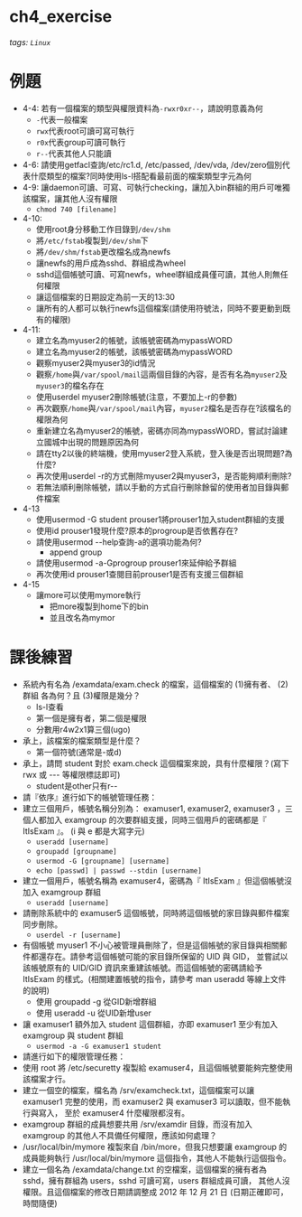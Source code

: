 # ch4_exercise
###### tags: `Linux`
# 例題
- 4-4: 若有一個檔案的類型與權限資料為`-rwxr0xr--`，請說明意義為何
    - `-`代表一般檔案
    - `rwx`代表root可讀可寫可執行
    - `r0x`代表group可讀可執行
    - `r--`代表其他人只能讀
- 4-6: 請使用getfacl查詢/etc/rc1.d, /etc/passed, /dev/vda, /dev/zero個別代表什麼類型的檔案?同時使用ls-l搭配看最前面的檔案類型字元為何
- 4-9: 讓daemon可讀、可寫、可執行checking，讓加入bin群組的用戶可唯獨該檔案，讓其他人沒有權限
    - `chmod 740 [filename]`
- 4-10:
    - 使用root身分移動工作目錄到`/dev/shm`
    - 將`/etc/fstab`複製到`/dev/shm`下
    - 將`/dev/shm/fstab`更改檔名成為newfs
    - 讓newfs的用戶成為sshd、群組成為wheel
    - sshd這個帳號可讀、可寫newfs，wheel群組成員僅可讀，其他人則無任何權限
    - 讓這個檔案的日期設定為前一天的13:30
    - 讓所有的人都可以執行newfs這個檔案(請使用符號法，同時不要更動到既有的權限)
- 4-11:
    - 建立名為myuser2的帳號，該帳號密碼為mypassWORD
    - 建立名為myuser2的帳號，該帳號密碼為mypassWORD
    - 觀察myuser2與myuser3的id情況
    - 觀察`/home`與`/var/spool/mail`這兩個目錄的內容，是否有名為`myuser2`及`myuser3`的檔名存在
    - 使用userdel myuser2刪除帳號(注意，不要加上-r的參數)
    - 再次觀察`/home`與`/var/spool/mail`內容，`myuser2`檔名是否存在?該檔名的權限為何
    - 重新建立名為myuser2的帳號，密碼亦同為mypassWORD，嘗試討論建立國城中出現的問題原因為何
    - 請在tty2以後的終端機，使用myuser2登入系統，登入後是否出現問題?為什麼?
    - 再次使用userdel -r的方式刪除myuser2與myuser3，是否能夠順利刪除?
    - 若無法順利刪除帳號，請以手動的方式自行刪除餘留的使用者加目錄與郵件檔案
- 4-13
    - 使用usermod -G student prouser1將prouser1加入student群組的支援
    - 使用id prouser1發現什麼?原本的progroup是否依舊存在?
    - 請使用usermod --help查詢-a的選項功能為何?
        - append group
    - 請使用usermod -a-Gprogroup prouser1來延伸給予群組
    - 再次使用id prouser1查閱目前prouser1是否有支援三個群組
- 4-15
    - 讓more可以使用mymore執行
        - 把more複製到home下的bin
        - 並且改名為mymor
# 課後練習
- 系統內有名為 /examdata/exam.check 的檔案，這個檔案的 (1)擁有者、 (2)群組 各為何？且 (3)權限是幾分？
    - ls-l查看
    - 第一個是擁有者，第二個是權限
    - 分數用r4w2x1算三個(ugo)
- 承上，該檔案的檔案類型是什麼？
    - 第一個符號(通常是-或d)
- 承上，請問 student 對於 exam.check 這個檔案來說，具有什麼權限？(寫下 rwx 或 --- 等權限標誌即可)
    - student是other只有r--
- 請『依序』進行如下的帳號管理任務：
- 建立三個用戶，帳號名稱分別為： examuser1, examuser2, examuser3 ，三個人都加入 examgroup 的次要群組支援，同時三個用戶的密碼都是『 ItIsExam 』。 (i 與 e 都是大寫字元)
    - `useradd [username]`
    - `groupadd [groupname]`
    - `usermod -G [groupname] [username]`
    - `echo [passwd] | passwd --stdin [username]`
- 建立一個用戶，帳號名稱為 examuser4，密碼為『 ItIsExam 』但這個帳號沒加入 examgroup 群組
    - `useradd [username]`
- 請刪除系統中的 examuser5 這個帳號，同時將這個帳號的家目錄與郵件檔案同步刪除。
    - `userdel -r [username]`
- 有個帳號 myuser1 不小心被管理員刪除了，但是這個帳號的家目錄與相關郵件都還存在。請參考這個帳號可能的家目錄所保留的 UID 與 GID， 並嘗試以該帳號原有的 UID/GID 資訊來重建該帳號。而這個帳號的密碼請給予 ItIsExam 的樣式。(相關建置帳號的指令，請參考 man useradd 等線上文件的說明)
    - 使用 groupadd -g 從GID新增群組
    - 使用 useradd -u 從UID新增user
- 讓 examuser1 額外加入 student 這個群組，亦即 examuser1 至少有加入 examgroup 與 student 群組
    - `usermod -a -G examuser1 student`
- 請進行如下的權限管理任務：
- 使用 root 將 /etc/securetty 複製給 examuser4，且這個帳號要能夠完整使用該檔案才行。
- 建立一個空的檔案，檔名為 /srv/examcheck.txt，這個檔案可以讓 examuser1 完整的使用，而 examuser2 與 examuser3 可以讀取，但不能執行與寫入， 至於 examuser4 什麼權限都沒有。
- examgroup 群組的成員想要共用 /srv/examdir 目錄，而沒有加入 examgroup 的其他人不具備任何權限，應該如何處理？
- /usr/local/bin/mymore 複製來自 /bin/more，但我只想要讓 examgroup 的成員能夠執行 /usr/local/bin/mymore 這個指令，其他人不能執行這個指令。
- 建立一個名為 /examdata/change.txt 的空檔案，這個檔案的擁有者為 sshd，擁有群組為 users，sshd 可讀可寫，users 群組成員可讀， 其他人沒權限。且這個檔案的修改日期請調整成 2012 年 12 月 21 日 (日期正確即可，時間隨便)